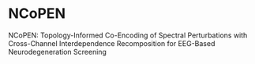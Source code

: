 # NCoPEN
NCoPEN: Topology-Informed Co-Encoding of Spectral Perturbations with Cross-Channel Interdependence Recomposition for EEG-Based Neurodegeneration Screening
